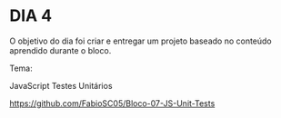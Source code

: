 # DIA 4

O objetivo do dia foi criar e entregar um projeto baseado no conteúdo aprendido durante o bloco.

Tema:

JavaScript Testes Unitários

https://github.com/FabioSC05/Bloco-07-JS-Unit-Tests
